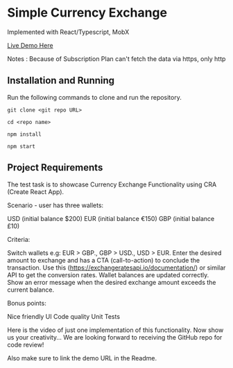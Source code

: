 # Simple Currency Exchange

Implemented with React/Typescript, MobX

[Live Demo Here](https://agiledev624.github.io/currency-exchange/)

Notes : Because of Subscription Plan can't fetch the data via https, only http
## Installation and Running

Run the following commands to clone and run the repository.

`git clone <git repo URL>`

`cd <repo name>`

`npm install`

`npm start`

## Project Requirements
The test task is to showcase Currency Exchange Functionality using CRA (Create React App). 

Scenario - user has three wallets:

USD (initial balance $200)
EUR (initial balance €150)
GBP (initial balance £10)
  
Criteria:

Switch wallets e.g: EUR > GBP., GBP > USD., USD > EUR.
Enter the desired amount to exchange and has a CTA (call-to-action) to conclude the transaction.
Use this (https://exchangeratesapi.io/documentation/) or similar API to get the conversion rates.
Wallet balances are updated correctly.
Show an error message when the desired exchange amount exceeds the current balance.
 
Bonus points:

Nice friendly UI
Code quality
Unit Tests
 
Here is the video of just one implementation of this functionality. Now show us your creativity… We are looking forward to receiving the GitHub repo for code review! 

Also make sure to link the demo URL in the Readme.
